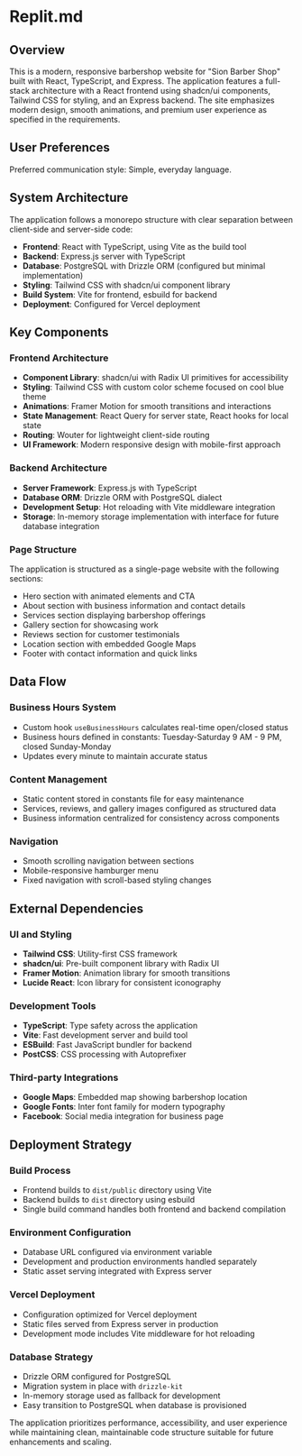 # Replit.md

## Overview

This is a modern, responsive barbershop website for "Sion Barber Shop" built with React, TypeScript, and Express. The application features a full-stack architecture with a React frontend using shadcn/ui components, Tailwind CSS for styling, and an Express backend. The site emphasizes modern design, smooth animations, and premium user experience as specified in the requirements.

## User Preferences

Preferred communication style: Simple, everyday language.

## System Architecture

The application follows a monorepo structure with clear separation between client-side and server-side code:

- **Frontend**: React with TypeScript, using Vite as the build tool
- **Backend**: Express.js server with TypeScript
- **Database**: PostgreSQL with Drizzle ORM (configured but minimal implementation)
- **Styling**: Tailwind CSS with shadcn/ui component library
- **Build System**: Vite for frontend, esbuild for backend
- **Deployment**: Configured for Vercel deployment

## Key Components

### Frontend Architecture
- **Component Library**: shadcn/ui with Radix UI primitives for accessibility
- **Styling**: Tailwind CSS with custom color scheme focused on cool blue theme
- **Animations**: Framer Motion for smooth transitions and interactions
- **State Management**: React Query for server state, React hooks for local state
- **Routing**: Wouter for lightweight client-side routing
- **UI Framework**: Modern responsive design with mobile-first approach

### Backend Architecture
- **Server Framework**: Express.js with TypeScript
- **Database ORM**: Drizzle ORM with PostgreSQL dialect
- **Development Setup**: Hot reloading with Vite middleware integration
- **Storage**: In-memory storage implementation with interface for future database integration

### Page Structure
The application is structured as a single-page website with the following sections:
- Hero section with animated elements and CTA
- About section with business information and contact details
- Services section displaying barbershop offerings
- Gallery section for showcasing work
- Reviews section for customer testimonials
- Location section with embedded Google Maps
- Footer with contact information and quick links

## Data Flow

### Business Hours System
- Custom hook `useBusinessHours` calculates real-time open/closed status
- Business hours defined in constants: Tuesday-Saturday 9 AM - 9 PM, closed Sunday-Monday
- Updates every minute to maintain accurate status

### Content Management
- Static content stored in constants file for easy maintenance
- Services, reviews, and gallery images configured as structured data
- Business information centralized for consistency across components

### Navigation
- Smooth scrolling navigation between sections
- Mobile-responsive hamburger menu
- Fixed navigation with scroll-based styling changes

## External Dependencies

### UI and Styling
- **Tailwind CSS**: Utility-first CSS framework
- **shadcn/ui**: Pre-built component library with Radix UI
- **Framer Motion**: Animation library for smooth transitions
- **Lucide React**: Icon library for consistent iconography

### Development Tools
- **TypeScript**: Type safety across the application
- **Vite**: Fast development server and build tool
- **ESBuild**: Fast JavaScript bundler for backend
- **PostCSS**: CSS processing with Autoprefixer

### Third-party Integrations
- **Google Maps**: Embedded map showing barbershop location
- **Google Fonts**: Inter font family for modern typography
- **Facebook**: Social media integration for business page

## Deployment Strategy

### Build Process
- Frontend builds to `dist/public` directory using Vite
- Backend builds to `dist` directory using esbuild
- Single build command handles both frontend and backend compilation

### Environment Configuration
- Database URL configured via environment variable
- Development and production environments handled separately
- Static asset serving integrated with Express server

### Vercel Deployment
- Configuration optimized for Vercel deployment
- Static files served from Express server in production
- Development mode includes Vite middleware for hot reloading

### Database Strategy
- Drizzle ORM configured for PostgreSQL
- Migration system in place with `drizzle-kit`
- In-memory storage used as fallback for development
- Easy transition to PostgreSQL when database is provisioned

The application prioritizes performance, accessibility, and user experience while maintaining clean, maintainable code structure suitable for future enhancements and scaling.